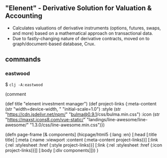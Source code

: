 ## "Elenent" - Derivative Solution for Valuation & Accounting 
* Calculates valuations of derivative instruments (options, futures, swaps, and more) based on a mathematical approach on transactional data.
* Due to fastly-changing nature of derivative contracts, moved on to graph/document-based database, Crux.

## commands
### eastwood
$ `clj -A:eastwood`







(comment 

  (def title "elenent investment manager")
  (def project-links
    {:meta-content (str "width=device-width, "
                        "initial-scale=1.0")
     :style (str  "https://cdn.jsdelivr.net/npm/"
                  "bulma@0.9.1/css/bulma.min.css")
     :icon (str  "https://maxst.icons8.com/vue-static/"
                 "landings/line-awesome/line-awesome/"
                 "1.3.0/css/line-awesome.min.css")})

  (defn page-frame [& components]
    (hicpage/html5
     {:lang :en}
     [:head
      [:title title]
      [:meta {:name :viewport
              :content (:meta-content project-links)}]
      [:link {:rel :stylesheet
              :href (:style project-links)}]
      [:link {:rel :stylesheet
              :href (:icon project-links)}]]
     [:body
      [:div
       components]]))
  )
